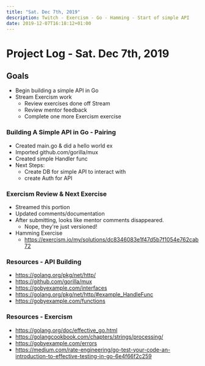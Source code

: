```yaml
---
title: "Sat. Dec 7th, 2019"
description: Twitch - Exercism - Go - Hamming - Start of simple API
date: 2019-12-07T16:18:12+01:00
---
```


# Project Log - Sat. Dec 7th, 2019
## Goals
* Begin building a simple API in Go
* Stream Exercism work
  * Review exercises done off Stream
  * Review mentor feedback
  * Complete one more Exercism exercise

### Building A Simple API in Go - Pairing
* Created main.go & did a hello world ex
* Imported github.com/gorilla/mux
* Created simple Handler func
* Next Steps:
  * Create DB for simple API to interact with
  * create Auth for API  

### Exercism Review & Next Exercise  
* Streamed this portion
* Updated comments/documentation
* After submitting, looks like mentor comments disappeared.
  * Nope, they're just versioned!
* Hamming Exercise
  * https://exercism.io/my/solutions/dc8346083e1f47d5b7f1054e762cab72

### Resources - API Building
* https://golang.org/pkg/net/http/
* https://github.com/gorilla/mux
* https://gobyexample.com/interfaces
* https://golang.org/pkg/net/http/#example_HandleFunc
* https://gobyexample.com/functions

### Resources -  Exercism
* https://golang.org/doc/effective_go.html
* https://golangcookbook.com/chapters/strings/processing/
* https://gobyexample.com/errors
* https://medium.com/rate-engineering/go-test-your-code-an-introduction-to-effective-testing-in-go-6e4f66f2c259
